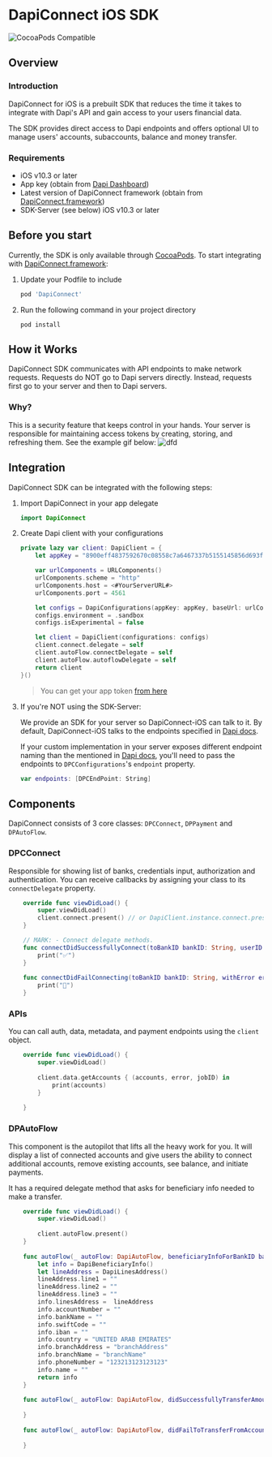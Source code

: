 # DapiConnect iOS SDK
![CocoaPods Compatible](https://img.shields.io/cocoapods/v/DapiConnect)

## Overview

### Introduction

DapiConnect for iOS is a prebuilt SDK that reduces the time it takes to integrate with Dapi's API and gain access to your users financial data.

The SDK provides direct access to Dapi endpoints and offers optional UI to manage users' accounts, subaccounts, balance and money transfer.

### Requirements

- iOS v10.3 or later
- App key (obtain from [Dapi Dashboard](https://dashboard.dapi.co/))
- Latest version of DapiConnect framework (obtain from [DapiConnect.framework](https://github.com/dapi-co/DapiConnect-iOS/releases))
- SDK-Server (see below)
iOS v10.3 or later

	
## Before you start

Currently, the SDK is only available through [CocoaPods](https://cocoapods.org/#install). 
To start integrating with  [DapiConnect.framework](https://github.com/dapi-co/DapiConnect-iOS/releases):

1. Update your Podfile to include 

    ```ruby
    pod 'DapiConnect'
    ```
2. Run the following command in your project directory

    ```console
    pod install
    ```

## How it Works

DapiConnect SDK communicates with API endpoints to make network requests. Requests do NOT go to Dapi servers directly. Instead, requests first go to your server and then to Dapi servers. 

### Why?

This is a security feature that keeps control in your hands. Your server is responsible for maintaining access tokens by creating, storing, and refreshing them.
See the example gif below:
![dfd](https://files.readme.io/2f94f72-Comp_1_8.gif)

## Integration

DapiConnect SDK can be integrated with the following steps:

1. Import DapiConnect in your app delegate

    ```swift
    import DapiConnect
    ```

2. Create Dapi client with your configurations
    ```swift
    private lazy var client: DapiClient = {
        let appKey = "8900eff4837592670c08558c7a6467337b5155145856d693f1e8275455889f7f"

        var urlComponents = URLComponents()
        urlComponents.scheme = "http"
        urlComponents.host = <#YourServerURL#>
        urlComponents.port = 4561

        let configs = DapiConfigurations(appKey: appKey, baseUrl: urlComponents, countries: ["AE"], clientUserID: "MohammedEnnabah")
        configs.environment = .sandbox
        configs.isExperimental = false

        let client = DapiClient(configurations: configs)
        client.connect.delegate = self
        client.autoFlow.connectDelegate = self
        client.autoFlow.autoflowDelegate = self
        return client
    }()
    ```
    > You can get your app token [from here](https://dashboard.dapi.co/)

3. If you're NOT using the SDK-Server:

    We provide an SDK for your server so DapiConnect-iOS can talk to it. By default, DapiConnect-iOS talks to the endpoints specified in [Dapi docs](https://docs.dapi.co/). 

    If your custom implementation in your server exposes different endpoint naming than the mentioned in [Dapi docs](https://docs.dapi.co/), you'll need to pass the endpoints to `DPCConfigurations`'s `endpoint` property.
    
    ```swift
    var endpoints: [DPCEndPoint: String]
    ```

## Components

DapiConnect consists of 3 core classes: `DPCConnect`, `DPPayment` and `DPAutoFlow`.

### DPCConnect
Responsible for showing list of banks, credentials input, authorization and authentication. You can receive callbacks by assigning your class to its `connectDelegate` property.

```swift
    override func viewDidLoad() {
        super.viewDidLoad()
        client.connect.present() // or DapiClient.instance.connect.present()
    }

    // MARK: - Connect delegate methods.
    func connectDidSuccessfullyConnect(toBankID bankID: String, userID: String) {
        print("✅")
    }
    
    func connectDidFailConnecting(toBankID bankID: String, withError error: String) {
        print("🚩")
    }
```

### APIs
You can call auth, data, metadata, and payment endpoints using the `client` object.

```swift
    override func viewDidLoad() {
        super.viewDidLoad()
        
        client.data.getAccounts { (accounts, error, jobID) in
            print(accounts)
        }
        
    }
```

### DPAutoFlow
This component is the autopilot that lifts all the heavy work for you. It will display a list of connected accounts and give users the ability to connect additional accounts, remove existing accounts, see balance, and initiate payments.

It has a required delegate method that asks for beneficiary info needed to make a transfer.

```swift
    override func viewDidLoad() {
        super.viewDidLoad()
        
        client.autoFlow.present()
    }
    
    func autoFlow(_ autoFlow: DapiAutoFlow, beneficiaryInfoForBankID bankID: String, supportsCreateBeneficiary: Bool) -> DapiBeneficiaryInfo {
        let info = DapiBeneficiaryInfo()
        let lineAddress = DapiLinesAddress()
        lineAddress.line1 = ""
        lineAddress.line2 = ""
        lineAddress.line3 = ""
        info.linesAddress =  lineAddress
        info.accountNumber = ""
        info.bankName = ""
        info.swiftCode = ""
        info.iban = ""
        info.country = "UNITED ARAB EMIRATES"
        info.branchAddress = "branchAddress"
        info.branchName = "branchName"
        info.phoneNumber = "123213123123123"
        info.name = ""
        return info
    }
    
    func autoFlow(_ autoFlow: DapiAutoFlow, didSuccessfullyTransferAmount amount: Double, fromAccount senderAccountID: String, toAccuntID recipientAccountID: String) {
        
    }
    
    func autoFlow(_ autoFlow: DapiAutoFlow, didFailToTransferFromAccount senderAccountID: String, toAccuntID recipientAccountID: String?, withError error: Error) {
        
    }
    
```
